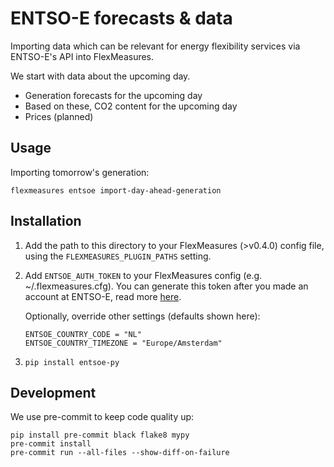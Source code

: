 # ENTSO-E forecasts & data

Importing data which can be relevant for energy flexibility services via ENTSO-E's API into FlexMeasures.

We start with data about the upcoming day.

- Generation forecasts for the upcoming day
- Based on these, CO2 content for the upcoming day
- Prices (planned)


## Usage

Importing tomorrow's generation:

    flexmeasures entsoe import-day-ahead-generation


## Installation

1. Add the path to this directory to your FlexMeasures (>v0.4.0) config file,
using the `FLEXMEASURES_PLUGIN_PATHS` setting.

2. Add `ENTSOE_AUTH_TOKEN` to your FlexMeasures config (e.g. ~/.flexmeasures.cfg).
You can generate this token after you made an account at ENTSO-E, read more [here](https://transparency.entsoe.eu/content/static_content/Static%20content/web%20api/Guide.html#_authentication_and_authorisation). 

   Optionally, override other settings (defaults shown here):

       ENTSOE_COUNTRY_CODE = "NL"
       ENTSOE_COUNTRY_TIMEZONE = "Europe/Amsterdam"

3. `pip install entsoe-py`


## Development

We use pre-commit to keep code quality up:

    pip install pre-commit black flake8 mypy
    pre-commit install
    pre-commit run --all-files --show-diff-on-failure
